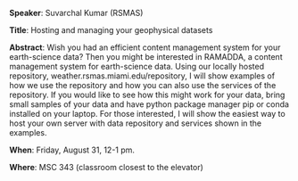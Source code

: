 **Speaker**: Suvarchal Kumar (RSMAS)

**Title**: Hosting and managing your geophysical datasets

**Abstract**: Wish you had an efficient content management system 
for your earth-science data? Then you might be interested in RAMADDA, 
a content management system for earth-science data. 
Using our locally hosted repository, weather.rsmas.miami.edu/repository, 
I will show examples of how we use the repository and how you 
can also use the services of the repository. 
If you would like to see how this might work for your data, 
bring small samples of your data and have python package manager pip 
or conda installed on your laptop.
For those interested, I will show the easiest way to host your own 
server with data repository and services shown in the examples.

**When**: Friday, August 31, 12-1 pm.

**Where**: MSC 343 (classroom closest to the elevator)
